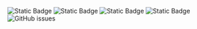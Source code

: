 ![Static Badge](https://img.shields.io/badge/blacklists-60-000000) ![Static Badge](https://img.shields.io/badge/blacklisted-2968115-cc0000) ![Static Badge](https://img.shields.io/badge/whitelisted-2242-00CC00) ![Static Badge](https://img.shields.io/badge/streaming_blacklist-28106-000000) ![GitHub issues](https://img.shields.io/github/issues/fabriziosalmi/blacklists)
